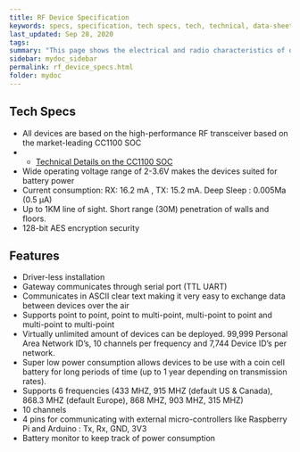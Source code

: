 ```yaml
---
title: RF Device Specification
keywords: specs, specification, tech specs, tech, technical, data-sheet, datasheet, data sheet
last_updated: Sep 28, 2020
tags:
summary: "This page shows the electrical and radio characteristics of our RF devices as well as some of the key features "
sidebar: mydoc_sidebar
permalink: rf_device_specs.html
folder: mydoc
---
```


## Tech Specs

* All devices are based on the high-performance RF transceiver based on the market-leading CC1100 SOC
* * [Technical Details on the CC1100 SOC](pdf/CC1110_Datasheet.pdf)
* Wide operating voltage range of 2-3.6V makes the devices suited for battery power
* Current consumption: RX: 16.2 mA , TX: 15.2 mA. Deep Sleep : 0.005Ma (0.5 µA)
* Up to 1KM line of sight. Short range (30M) penetration of walls and floors.
* 128-bit AES encryption security

## Features

* Driver-less installation
* Gateway communicates through serial port (TTL UART)
* Communicates in ASCII clear text making it very easy to exchange data between devices over the air
* Supports point to point, point to multi-point, multi-point to point and multi-point to multi-point
* Virtually unlimited amount of devices can be deployed. 99,999 Personal Area Network ID’s, 10 channels per frequency and 7,744 Device ID’s per network.
* Super low power consumption allows devices to be use with a coin cell battery for long periods of time (up to 1 year depending on transmission rates).
* Supports 6 frequencies (433 MHZ, 915 MHZ (default US & Canada), 868.3 MHZ (default Europe), 868 MHZ, 903 MHZ, 315 MHZ)
* 10 channels
* 4 pins for communicating with external micro-controllers like Raspberry Pi and Arduino : Tx, Rx, GND, 3V3
* Battery monitor to keep track of power consumption
